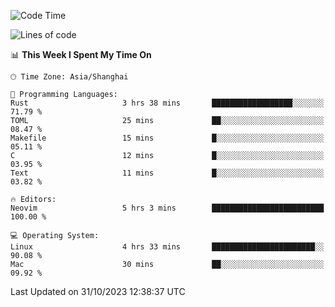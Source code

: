 <!--START_SECTION:waka-->
![Code Time](http://img.shields.io/badge/Code%20Time-1%2C642%20hrs%2040%20mins-blue)

![Lines of code](https://img.shields.io/badge/From%20Hello%20World%20I%27ve%20Written-288.2%20thousand%20lines%20of%20code-blue)

📊 **This Week I Spent My Time On** 

```text
🕑︎ Time Zone: Asia/Shanghai

💬 Programming Languages: 
Rust                     3 hrs 38 mins       ██████████████████░░░░░░░   71.79 % 
TOML                     25 mins             ██░░░░░░░░░░░░░░░░░░░░░░░   08.47 % 
Makefile                 15 mins             █░░░░░░░░░░░░░░░░░░░░░░░░   05.11 % 
C                        12 mins             █░░░░░░░░░░░░░░░░░░░░░░░░   03.95 % 
Text                     11 mins             █░░░░░░░░░░░░░░░░░░░░░░░░   03.82 % 

🔥 Editors: 
Neovim                   5 hrs 3 mins        █████████████████████████   100.00 % 

💻 Operating System: 
Linux                    4 hrs 33 mins       ███████████████████████░░   90.08 % 
Mac                      30 mins             ██░░░░░░░░░░░░░░░░░░░░░░░   09.92 % 
```


 Last Updated on 31/10/2023 12:38:37 UTC
<!--END_SECTION:waka-->
